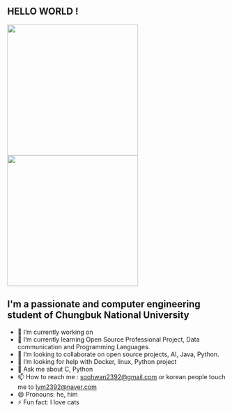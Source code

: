 ## HELLO WORLD !
<p float="left">
  <img src ="https://media.giphy.com/media/JIX9t2j0ZTN9S/giphy.gif" width="300"/>
  <img src="https://media.giphy.com/media/sIIhZliB2McAo/giphy.gif" width="300"/>
</p>

## I'm a passionate and  computer engineering student of Chungbuk National University 

- 🔭 I’m currently working on 
- 🌱 I’m currently learning Open Source Professional Project, Data communication and Programming Languages. 
- 👯 I’m looking to collaborate on open source projects, AI, Java, Python.
- 🤔 I’m looking for help with Docker, linux, Python project
- 💬 Ask me about C, Python
- 📫 How to reach me : soohwan2392@gmail.com or korean people touch me to lym2392@naver.com
- 😄 Pronouns: he, him
- ⚡ Fun fact: I love cats 


